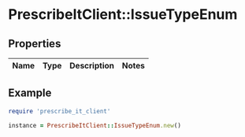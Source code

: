 # PrescribeItClient::IssueTypeEnum

## Properties

| Name | Type | Description | Notes |
| ---- | ---- | ----------- | ----- |

## Example

```ruby
require 'prescribe_it_client'

instance = PrescribeItClient::IssueTypeEnum.new()
```

